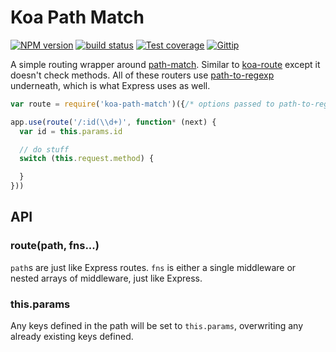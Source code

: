 
# Koa Path Match

[![NPM version][npm-image]][npm-url]
[![build status][travis-image]][travis-url]
[![Test coverage][coveralls-image]][coveralls-url]
[![Gittip][gittip-image]][gittip-url]

A simple routing wrapper around [path-match](https://github.com/expressjs/path-match).
Similar to [koa-route](https://github.com/koajs/route) except it doesn't check methods.
All of these routers use [path-to-regexp](https://github.com/component/path-to-regexp)
underneath, which is what Express uses as well.

```js
var route = require('koa-path-match')({/* options passed to path-to-regexp */})

app.use(route('/:id(\\d+)', function* (next) {
  var id = this.params.id

  // do stuff
  switch (this.request.method) {

  }
}))
```

## API

### route(path, fns...)

`path`s are just like Express routes. `fns` is either a single middleware
or nested arrays of middleware, just like Express.

### this.params

Any keys defined in the path will be set to `this.params`,
overwriting any already existing keys defined.

[npm-image]: https://img.shields.io/npm/v/path-match.svg?style=flat
[npm-url]: https://npmjs.org/package/path-match
[travis-image]: https://img.shields.io/travis/koajs/path-match.svg?style=flat
[travis-url]: https://travis-ci.org/koajs/path-match
[coveralls-image]: https://img.shields.io/coveralls/koajs/path-match.svg?style=flat
[coveralls-url]: https://coveralls.io/r/koajs/path-match?branch=master
[gittip-image]: https://img.shields.io/gittip/jonathanong.svg?style=flat
[gittip-url]: https://www.gittip.com/jonathanong/
